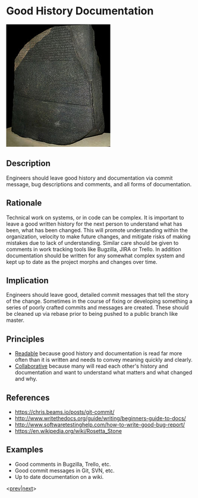 # Good History Documentation
![good-history-documentation](../../images/good-history-documentation.jpg)

## Description
Engineers should leave good history and documentation via commit message, bug descriptions and comments, and all forms of documentation.

## Rationale
Technical work on systems, or in code can be complex.  It is important to leave a good written history for the next person to understand what has been, what has been changed.  This will promote understanding within the organization, velocity to make future changes, and mitigate risks of making mistakes due to lack of understanding.  Similar care should be given to comments in work tracking tools like Bugzilla, JIRA or Trello.  In addition documentation should be written for any somewhat complex system and kept up to date as the project morphs and changes over time.

## Implication
Engineers should leave good, detailed commit messages that tell the story of the change.  Sometimes in the course of fixing or developing something a series of poorly crafted commits and messages are created.  These should be cleaned up via rebase prior to being pushed to a public branch like master.

## Principles
* [Readable](../design-principles/readable.md) because good history and documentation is read far more often than it is written and needs to convey meaning quickly and clearly.
* [Collaborative](../design-principles/collaborative.md) because many will read each other's history and documentation and want to understand what matters and what changed and why.

## References
* https://chris.beams.io/posts/git-commit/
* http://www.writethedocs.org/guide/writing/beginners-guide-to-docs/
* http://www.softwaretestinghelp.com/how-to-write-good-bug-report/
* https://en.wikipedia.org/wiki/Rosetta_Stone

## Examples
* Good comments in Bugzilla, Trello, etc.
* Good commit messages in Git, SVN, etc.
* Up to date documentation on a wiki.

<[prev](fight-tech-debt.md)|[next](prefer-open-source.md)>
